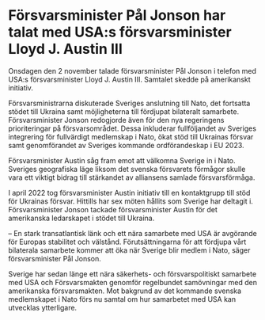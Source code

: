 # Försvarsminister Pål Jonson har talat med USA:s försvarsminister Lloyd J. Austin III

Onsdagen den 2 november talade försvarsminister Pål Jonson i telefon med USA:s försvarsminister Lloyd J. Austin III. Samtalet skedde på amerikanskt initiativ.

Försvarsministrarna diskuterade Sveriges anslutning till Nato, det fortsatta stödet till Ukraina samt möjligheterna till fördjupat bilateralt samarbete. Försvarsminister Jonson redogjorde även för den nya regeringens prioriteringar på försvarsområdet. Dessa inkluderar fullföljandet av Sveriges integrering för fullvärdigt medlemskap i Nato, ökat stöd till Ukrainas försvar samt genomförandet av Sveriges kommande ordförandeskap i EU 2023.

Försvarsminister Austin såg fram emot att välkomna Sverige in i Nato. Sveriges geografiska läge liksom det svenska försvarets förmågor skulle vara ett viktigt bidrag till stärkandet av alliansens samlade försvarsförmåga.

I april 2022 tog försvarsminister Austin initiativ till en kontaktgrupp till stöd för Ukrainas försvar. Hittills har sex möten hållits som Sverige har deltagit i. Försvarsminister Jonson tackade försvarsminister Austin för det amerikanska ledarskapet i stödet till Ukraina.

– En stark transatlantisk länk och ett nära samarbete med USA är avgörande för Europas stabilitet och välstånd. Förutsättningarna för att fördjupa vårt bilaterala samarbete kommer att öka när Sverige blir medlem i Nato, säger försvarsminister Pål Jonson.

Sverige har sedan länge ett nära säkerhets- och försvarspolitiskt samarbete med USA och Försvarsmakten genomför regelbundet samövningar med den amerikanska försvarsmakten. Mot bakgrund av det kommande svenska medlemskapet i Nato förs nu samtal om hur samarbetet med USA kan utvecklas ytterligare.
